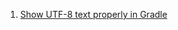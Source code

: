  1. [Show UTF-8 text properly in Gradle](https://stackoverflow.com/questions/21267234/show-utf-8-text-properly-in-gradle)

